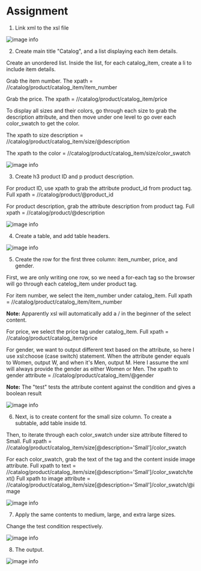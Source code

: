 # Assignment

1. Link xml to the xsl file

![image info](../assets/link_xml_xsl.png)


2. Create main title "Catalog", and a list displaying each item details.

Create an unordered list. Inside the list, for each catalog_item, create a li to include item details.

Grab the item number. The xpath = //catalog/product/catalog_item/item_number

Grab the price. The xpath = //catalog/product/catalog_item/price

To display all sizes and their colors, go through each size to grab the description attribute, and then move under one level to go over each color_swatch to get the color. 

The xpath to size description = //catalog/product/catalog_item/size/@description

The xpath to the color = //catalog/product/catalog_item/size/color_swatch

![image info](../assets/catalog_list.png)


3. Create h3 product ID and p product description. 

For product ID, use xpath to grab the attribute product_id from product tag. Full xpath = //catalog/product/@product_id

For product description, grab the attribute description from product tag. Full xpath = //catalog/product/@description

![image info](../assets/product_id_and_desc.png)


4. Create a table, and add table headers.

![image info](../assets/add_table_header.png)


5. Create the row for the first three column: item_number, price, and gender.

First, we are only writing one row, so we need a for-each tag so the browser will go through each catelog_item under product tag.

For item number, we select the item_number under catalog_item. Full xpath = //catalog/product/catalog_item/item_number

**Note:** Apparently xsl will automatically add a / in the beginner of the select content.

For price, we select the price tag under catalog_item. Full xpath = //catalog/product/catalog_item/price

For gender, we want to output different text based on the attribute, so here I use xsl:choose (case switch) statement. When the attribute gender equals to Women, output W, and when it's Men, output M. Here I assume the xml will always provide the gender as either Women or Men.
The xpath to gender attribute = //catalog/product/catalog_item/@gender

**Note:** The "test" tests the attribute content against the condition and gives a boolean result

![image info](../assets/table_number_price_gender.png)


6. Next, is to create content for the small size column. To create a subtable, add table inside td.

Then, to iterate through each color_swatch under size attribute filtered to Small. Full xpath = //catalog/product/catalog_item/size[@description='Small']/color_swatch

For each color_swatch, grab the text of the tag and the content inside image attribute.
Full xpath to text = //catalog/product/catalog_item/size[@description='Small']/color_swatch/text()
Full xpath to image attribute = //catalog/product/catalog_item/size[@description='Small']/color_swatch/@image

![image info](../assets/subtable_template.png)


7. Apply the same contents to medium, large, and extra large sizes.

Change the test condition  respectively.  

![image info](../assets/subtable_rest_sizes.png)


8. The output.

![image info](../assets/result.png)